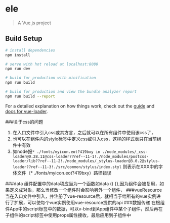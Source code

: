 # ele

> A Vue.js project

## Build Setup

``` bash
# install dependencies
npm install

# serve with hot reload at localhost:8080
npm run dev

# build for production with minification
npm run build

# build for production and view the bundle analyzer report
npm run build --report
```

For a detailed explanation on how things work, check out the [guide](http://vuejs-templates.github.io/webpack/) and [docs for vue-loader](http://vuejs.github.io/vue-loader).

###关于css的问题
1. 在入口文件中引入css或其方言，之后就可以在所有组件中使用该css了，
2. 也可以在组件内的style标签中定义css或引入css，这样的样式表只在当前组件中有效
3. 如node报`* ./fonts/myicon.eot?419bxy in ./node_modules/_css-loader@0.28.11@css-loader??ref--11-1!./node_modules/postcss-loader/lib??ref--11-2!./node_modules/_stylus-loader@3.0.2@stylus-loader??ref--11-3!./src/common/stylus/index.styl` 则表示在XXX中的字体文件（* ./fonts/myicon.eot?419bxy）路径错误

###data
组件配置中的data项应当为一个函数如data () {},因为组件会被复用，如果定义成对象，那么当修改一个组件时会影响另外一个组件，
###vueResource
当在入口文件中引入，并注册了vue-resource后，就相当于给所有的vue实例进行了扩展，可以使每个vue实例使用vue-resource提供的api
###数据传递
在根组件App中的script标签中的数据，可以v-bind到App组件中某个子组件，然后再在子组件的script标签中使用props属性接收，最后应用到子组件中